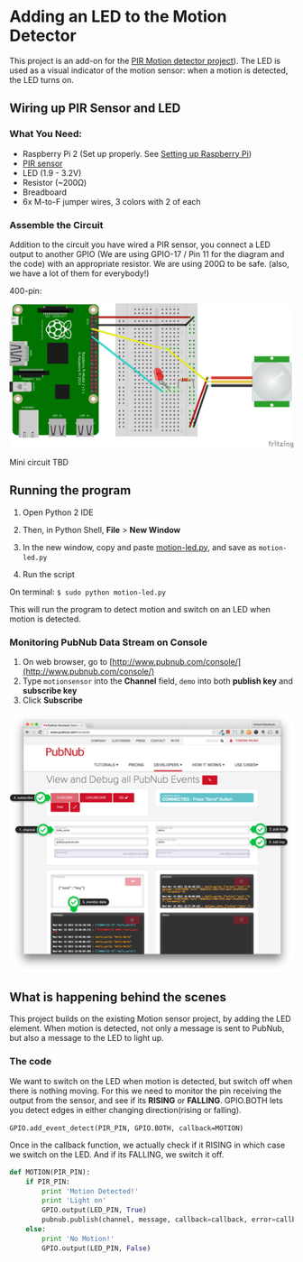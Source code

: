# Adding an LED to the Motion Detector

This project is an add-on for the [PIR Motion detector project](README.md)).
The LED is used as a visual indicator of the motion sensor: when a motion is detected, the LED turns on.

## Wiring up PIR Sensor and LED

### What You Need:

- Raspberry Pi 2 (Set up properly. See [Setting up Raspberry Pi](../README.md))
- [PIR sensor](https://learn.adafruit.com/pir-passive-infrared-proximity-motion-sensor/overview)
- LED (1.9 - 3.2V)
- Resistor (~200Ω)
- Breadboard
- 6x M-to-F jumper wires, 3 colors with 2 of each


### Assemble the Circuit

Addition to the circuit you have wired a PIR sensor, you connect a LED output to another GPIO (We are using GPIO-17 / Pin 11 for the diagram and the code) with an appropriate resistor. We are using 200Ω to be safe. (also, we have a lot of them for everybody!)

400-pin:

 ![image](../../images/PIR-LED/fritzing-pir-led-400.png)
 
 Mini circuit TBD


## Running the program

1. Open Python 2 IDE

2. Then, in Python Shell,  **File** > **New Window**

3. In the new window, copy and paste [motion-led.py](https://github.com/pubnub/workshop-raspberrypi/blob/master/projects-python/motion-led/motion-led.py), and save as `motion-led.py`

4. Run the script

On terminal:
`$ sudo python motion-led.py`

This will run the program to detect motion and switch on an LED when motion is detected.

### Monitoring PubNub Data Stream on Console

1. On web browser, go to [http://www.pubnub.com/console/](http://www.pubnub.com/console/)
2. Type `motionsensor` into the **Channel** field, `demo` into both **publish key** and **subscribe key**
3. Click **Subscribe**

![image](../../images/pubnub-console.png)

## What is happening behind the scenes

This project builds on the existing Motion sensor project, by adding the LED element. When motion is detected, not only a message is sent to PubNub, but also a message to the LED to light up. 

### The code 


We want to switch on the LED when motion is detected, but switch off when there is nothing moving. For this we need to monitor the pin receiving the output from the sensor, and see if its **RISING** or **FALLING**. GPIO.BOTH lets you detect edges in either changing direction(rising or falling). 

`GPIO.add_event_detect(PIR_PIN, GPIO.BOTH, callback=MOTION)`

Once in the callback function, we actually check if it RISING in which case we switch on the LED. And if its FALLING, we switch it off. 

```python
def MOTION(PIR_PIN):
    if PIR_PIN:
        print 'Motion Detected!'
        print 'Light on'
        GPIO.output(LED_PIN, True)
        pubnub.publish(channel, message, callback=callback, error=callback)
    else:
        print 'No Motion!'
        GPIO.output(LED_PIN, False)
```